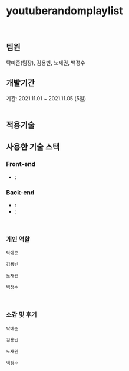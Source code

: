 # youtuberandomplaylist

</br>

## 팀원
탁예준(팀장), 김용빈, 노재권, 백정수
</br>

## 개발기간

기간: 2021.11.01 ~ 2021.11.05 (5일)  
</br>

## 적용기술


## 사용한 기술 스택
### Front-end
- : 


### Back-end
-  : 
-  :

</br>


### 개인 역할
<code>탁예준</code> 

<code>김용빈</code>

<code>노재권</code> 

<code>백정수</code> 

</br>

### 소감 및 후기
<code>탁예준</code> 

<code>김용빈</code>

<code>노재권</code> 

<code>백정수</code> 
